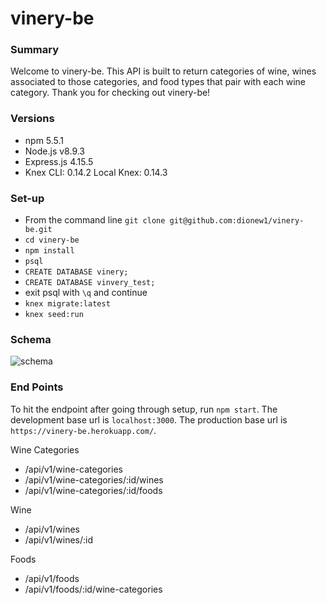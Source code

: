 # vinery-be

### Summary
Welcome to vinery-be. This API is built to return categories of wine, wines associated to those categories, and food types that pair with each wine category. Thank you for checking out vinery-be!

### Versions
* npm 5.5.1
* Node.js v8.9.3
* Express.js 4.15.5
* Knex CLI:  0.14.2
  Local Knex:  0.14.3

### Set-up
* From the command line `git clone git@github.com:dionew1/vinery-be.git`
* `cd vinery-be`
* `npm install`
* `psql`
* `CREATE DATABASE vinery;`
* `CREATE DATABASE vinvery_test;`
* exit psql with `\q` and continue
* `knex migrate:latest`
* `knex seed:run`

### Schema

![schema](https://content.screencast.com/users/dionew1/folders/Jing/media/2da00286-7198-452a-b8f1-9b359d69b0ff/00000106.png)

### End Points
To hit the endpoint after going through setup, run `npm start`. 
The development base url is `localhost:3000`. 
The production base url is `https://vinery-be.herokuapp.com/`. 

Wine Categories
* /api/v1/wine-categories
* /api/v1/wine-categories/:id/wines
* /api/v1/wine-categories/:id/foods

Wine
* /api/v1/wines
* /api/v1/wines/:id

Foods
* /api/v1/foods
* /api/v1/foods/:id/wine-categories
